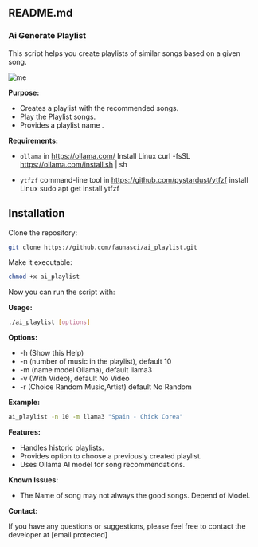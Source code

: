 ## README.md

### Ai Generate Playlist

This script helps you create playlists of similar songs based on a given song. 

![me](https://github.com/faunasci/ai_playlist/blob/main/tty.gif)

**Purpose:**

- Creates a playlist with the recommended songs.
- Play the Playlist songs.
- Provides a playlist name .

**Requirements:**

- `ollama` in https://ollama.com/
	Install Linux
	curl -fsSL https://ollama.com/install.sh | sh
	
- `ytfzf` command-line tool in https://github.com/pystardust/ytfzf
	install Linux 
	sudo apt get install ytfzf

## Installation

Clone the repository:

```bash
git clone https://github.com/faunasci/ai_playlist.git
```

Make it executable:

```bash
chmod +x ai_playlist
```

Now you can run the script with:

**Usage:** 

```bash
./ai_playlist [options]
```

**Options:**

- -h (Show this Help)
- -n (number of music in the playlist), default 10
- -m (name model Ollama), default llama3
- -v (With Video), default No Video 
- -r (Choice Random Music,Artist) default No Random

**Example:**

```bash
ai_playlist -n 10 -m llama3 "Spain - Chick Corea"
```

**Features:**

- Handles historic playlists.
- Provides option to choose a previously created playlist.
- Uses Ollama AI model for song recommendations.

**Known Issues:**

- The Name of song may not always the good songs. Depend of Model.

**Contact:**

If you have any questions or suggestions, please feel free to contact the developer at [email protected]

